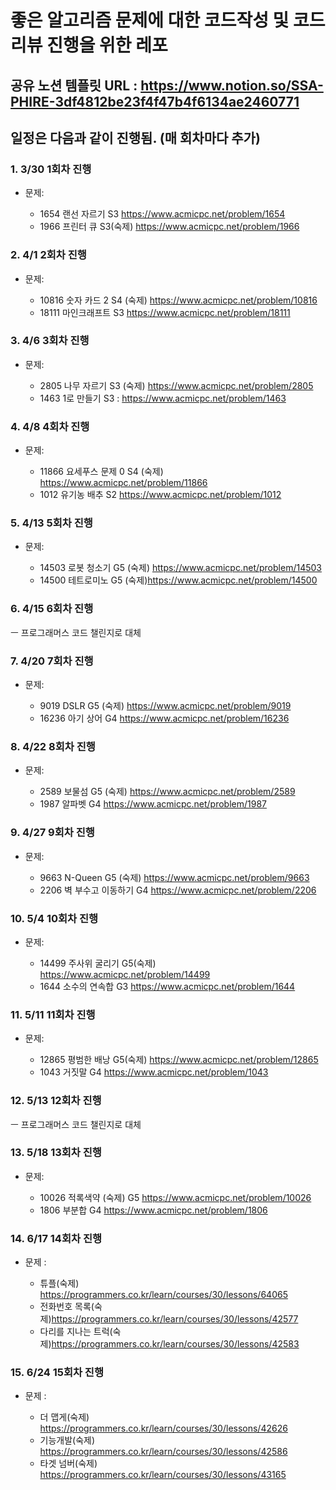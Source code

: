 # 좋은 알고리즘 문제에 대한 코드작성 및 코드리뷰 진행을 위한 레포

## 공유 노션 템플릿 URL : https://www.notion.so/SSA-PHIRE-3df4812be23f4f47b4f6134ae2460771

## 일정은 다음과 같이 진행됨. (매 회차마다 추가)

### 1. 3/30 1회차 진행

- 문제:

  - 1654 랜선 자르기 S3  https://www.acmicpc.net/problem/1654
  - 1966 프린터 큐 S3(숙제) https://www.acmicpc.net/problem/1966

### 2. 4/1 2회차 진행

- 문제:


  - 10816 숫자 카드 2 S4 (숙제) https://www.acmicpc.net/problem/10816
  - 18111 마인크래프트 S3 https://www.acmicpc.net/problem/18111

### 3. 4/6 3회차 진행

- 문제:

  - 2805 나무 자르기 S3 (숙제) https://www.acmicpc.net/problem/2805
  - 1463 1로 만들기 S3 : https://www.acmicpc.net/problem/1463

### 4. 4/8 4회차 진행

- 문제:

  - 11866 요세푸스 문제 0 S4  (숙제) https://www.acmicpc.net/problem/11866
  - 1012 유기농 배추 S2 https://www.acmicpc.net/problem/1012

### 5. 4/13 5회차 진행

- 문제:

  - 14503 로봇 청소기 G5 (숙제) https://www.acmicpc.net/problem/14503
  - 14500 테트로미노 G5 (숙제)https://www.acmicpc.net/problem/14500

### 6. 4/15 6회차 진행

ㅡ 프로그래머스 코드 챌린지로 대체

### 7. 4/20 7회차 진행

- 문제:

  - 9019 DSLR G5 (숙제) https://www.acmicpc.net/problem/9019
  - 16236 아기 상어 G4 https://www.acmicpc.net/problem/16236

### 8. 4/22 8회차 진행

- 문제:

  - 2589 보물섬 G5 (숙제) https://www.acmicpc.net/problem/2589
  - 1987 알파벳 G4 https://www.acmicpc.net/problem/1987

### 9. 4/27 9회차 진행

- 문제:

  - 9663 N-Queen G5 (숙제) https://www.acmicpc.net/problem/9663
  - 2206 벽 부수고 이동하기 G4 https://www.acmicpc.net/problem/2206


### 10. 5/4 10회차 진행

- 문제:

  - 14499 주사위 굴리기 G5(숙제) https://www.acmicpc.net/problem/14499
  - 1644 소수의 연속합 G3 https://www.acmicpc.net/problem/1644

### 11. 5/11 11회차 진행

- 문제:

  - 12865 평범한 배낭 G5(숙제) https://www.acmicpc.net/problem/12865
  - 1043 거짓말 G4 https://www.acmicpc.net/problem/1043


### 12. 5/13 12회차 진행

ㅡ 프로그래머스 코드 챌린지로 대체


### 13. 5/18 13회차 진행

- 문제:

  - 10026 적록색약 (숙제) G5 https://www.acmicpc.net/problem/10026
  - 1806 부분합 G4 https://www.acmicpc.net/problem/1806

### 14. 6/17 14회차 진행

- 문제 :

  - 튜플(숙제) https://programmers.co.kr/learn/courses/30/lessons/64065
  - 전화번호 목록(숙제)https://programmers.co.kr/learn/courses/30/lessons/42577
  - 다리를 지나는 트럭(숙제)https://programmers.co.kr/learn/courses/30/lessons/42583

### 15. 6/24 15회차 진행

- 문제 :

  - 더 맵게(숙제) https://programmers.co.kr/learn/courses/30/lessons/42626
  - 기능개발(숙제) https://programmers.co.kr/learn/courses/30/lessons/42586
  - 타겟 넘버(숙제) https://programmers.co.kr/learn/courses/30/lessons/43165